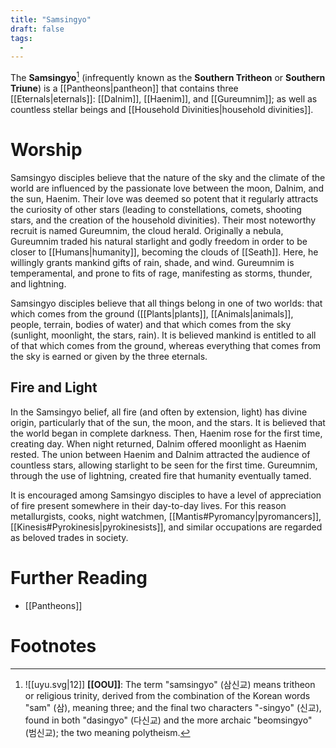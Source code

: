 ```yaml
---
title: "Samsingyo"
draft: false
tags:
  - 
---
```


The **Samsingyo**[^sam] (infrequently known as the **Southern Tritheon** or **Southern Triune**) is a [[Pantheons|pantheon]] that contains three [[Eternals|eternals]]: [[Dalnim]], [[Haenim]], and [[Gureumnim]]; as well as countless stellar beings and [[Household Divinities|household divinities]]. 

# Worship
Samsingyo disciples believe that the nature of the sky and the climate of the world are influenced by the passionate love between the moon, Dalnim, and the sun, Haenim. Their love was deemed so potent that it regularly attracts the curiosity of other stars (leading to constellations, comets, shooting stars, and the creation of the household divinities). Their most noteworthy recruit is named Gureumnim, the cloud herald. Originally a nebula, Gureumnim traded his natural starlight and godly freedom in order to be closer to [[Humans|humanity]], becoming the clouds of [[Seath]]. Here, he willingly grants mankind gifts of rain, shade, and wind. Gureumnim is temperamental, and prone to fits of rage, manifesting as storms, thunder, and lightning. 

Samsingyo disciples believe that all things belong in one of two worlds: that which comes from the ground ([[Plants|plants]], [[Animals|animals]], people, terrain, bodies of water) and that which comes from the sky (sunlight, moonlight, the stars, rain). It is believed mankind is entitled to all of that which comes from the ground, whereas everything that comes from the sky is earned or given by the three eternals.

## Fire and Light
In the Samsingyo belief, all fire (and often by extension, light) has divine origin, particularly that of the sun, the moon, and the stars. It is believed that the world began in complete darkness. Then, Haenim rose for the first time, creating day. When night returned, Dalnim offered moonlight as Haenim rested. The union between Haenim and Dalnim attracted the audience of countless stars, allowing starlight to be seen for the first time. Gureumnim, through the use of lightning, created fire that humanity eventually tamed.

It is encouraged among Samsingyo disciples to have a level of appreciation of fire present somewhere in their day-to-day lives. For this reason metallurgists, cooks, night watchmen, [[Mantis#Pyromancy|pyromancers]], [[Kinesis#Pyrokinesis|pyrokinesists]], and similar occupations are regarded as beloved trades in society.

# Further Reading
- [[Pantheons]]

# Footnotes
[^sam]:![[uyu.svg|12]] **[[OOU]]**: The term "samsingyo" (삼신교) means tritheon or religious trinity, derived from the combination of the Korean words "sam" (삼), meaning three; and the final two characters "-singyo" (신교), found in both "dasingyo" (다신교) and the more archaic "beomsingyo" (범신교); the two meaning polytheism.